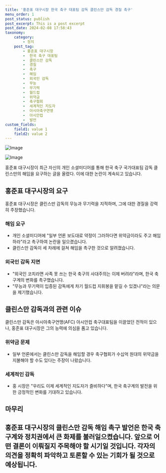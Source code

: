 ```yaml
---
title: '홍준표 대구시장 한국 축구 대표팀 감독 클린스만 감독 경질 촉구'
menu_order: 1
post_status: publish
post_excerpt: This is a post excerpt
post_date: 2024-02-08 17:58:43
taxonomy:
    category:
        - 정치
    post_tag:
        - 홍준표 대구시장
        -  한국 축구 대표팀
        -  클린스만 감독
        -  경질
        -  촉구
        -  해임
        -  외국인 감독
        -  무능
        -  무기력
        -  월드컵
        -  위약금
        -  축구협회
        -  세계적인 지도자
        -  아시아축구연맹
        -  아시안컵
        -  발언
custom_fields:
    field1: value 1
    field2: value 2
---
```


![Image](https://imgnews.pstatic.net/image/437/2024/02/08/0000378892_001_20240208121101431.jpg?type=w647)

![Image](https://imgnews.pstatic.net/image/437/2024/02/08/0000378892_002_20240208121101470.jpg?type=w647)

홍준표 대구시장이 최근 자신의 개인 소셜미디어를 통해 한국 축구 국가대표팀 감독 클린스만의 해임을 요구하는 글을 올렸다. 이에 대한 논란이 계속되고 있습니다.
## 홍준표 대구시장의 요구
홍준표 대구시장은 클린스만 감독의 무능과 무기력을 지적하며, 그에 대한 경질을 강력히 주장했습니다.
### 해임 요구
- 개인 소셜미디어에 "일부 언론 보도대로 약정이 그러하다면 위약금이라도 주고 해임하라"라고 촉구하여 논란을 일으켰습니다.
- 클린스만 감독이 세 차례에 걸쳐 해임을 촉구한 것으로 알려졌습니다.
### 외국인 감독 지면
- "외국인 코치라면 사족 못 쓰는 한국 축구의 사대주의는 이제 버려라"라며, 한국 축구계의 변화를 촉구했습니다.
- "무능과 무기력이 입증된 감독에게 차기 월드컵 지휘봉을 맡길 수 있겠나"라는 의문을 제기했습니다.
## 클린스만 감독과의 관련 이슈
클린스만 감독은 아시아축구연맹(AFC) 아시안컵 축구대표팀을 이끌었던 전적이 있으나, 홍준표 대구시장은 그의 능력에 의심을 품고 있습니다.
### 위약금 문제
- 일부 언론에서는 클린스만 감독을 해임할 경우 축구협회가 수십억 원대의 위약금을 지불해야 할 수도 있다는 주장이 나왔습니다.
### 세계적인 감독
- 홍 시장은 "우리도 이제 세계적인 지도자가 즐비하다"며, 한국 축구계의 발전을 위한 긍정적인 변화를 기대하고 있습니다.
## 마무리
홍준표 대구시장의 클린스만 감독 해임 촉구 발언은 한국 축구계와 정치권에서 큰 화제를 불러일으켰습니다. 앞으로 어떤 결론이 이뤄질지 주목해야 할 시기일 것입니다. 각자의 의견을 정확히 파악하고 토론할 수 있는 기회가 될 것으로 예상됩니다.
---
